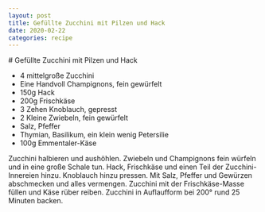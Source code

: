 ```yaml
---
layout: post
title: Gefüllte Zucchini mit Pilzen und Hack
date: 2020-02-22
categories: recipe
---
```

﻿# Gefüllte Zucchini mit Pilzen und Hack

- 4 mittelgroße Zucchini
- Eine Handvoll Champignons, fein gewürfelt
- 150g Hack
- 200g Frischkäse
- 3 Zehen Knoblauch, gepresst
- 2 Kleine Zwiebeln, fein gewürfelt
- Salz, Pfeffer
- Thymian, Basilikum, ein klein wenig Petersilie
- 100g Emmentaler-Käse

Zucchini halbieren und aushöhlen.
Zwiebeln und Champignons fein würfeln und in eine große Schale tun.
Hack, Frischkäse und einen Teil der Zucchini-Innereien hinzu.
Knoblauch hinzu pressen.
Mit Salz, Pfeffer und Gewürzen abschmecken und alles vermengen.
Zucchini mit der Frischkäse-Masse füllen und Käse rüber reiben.
Zucchini in Auflaufform bei 200° rund 25 Minuten backen.
